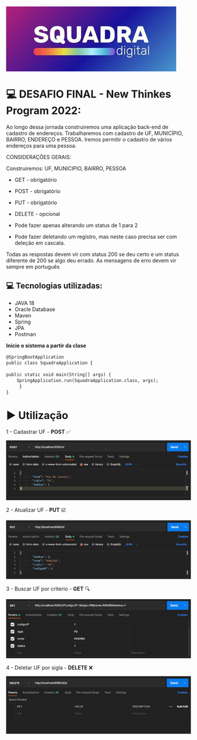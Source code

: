 ![img.png](img.png)

# 💻 DESAFIO FINAL - New Thinkes Program 2022:

Ao longo dessa jornada construiremos uma aplicação back-end de cadastro de endereços. Trabalharemos com cadastro
de UF, MUNICÍPIO, BAIRRO, ENDEREÇO e PESSOA. Iremos permitir o cadastro de vários endereços para uma pessoa.

CONSIDERAÇÕES GERAIS:

Construiremos: UF, MUNICIPIO, BAIRRO, PESSOA

- GET - obrigatório

- POST - obrigatório

- PUT - obrigatório

- DELETE - opcional

- Pode fazer apenas alterando um status de 1 para 2
- Pode fazer deletando um registro, mas neste caso precisa ser com deleção em cascata.

Todas as respostas devem vir com status 200 se deu certo e um status diferente de 200 se algo deu errado.
As mensagens de erro devem vir sempre em português

## 💻 Tecnologias utilizadas:

- JAVA 18
- Oracle Database
- Maven
- Spring
- JPA
- Postman

**Inicie o sistema a partir da clase** 

    @SpringBootApplication
    public class SquadraApplication {

    public static void main(String[] args) {
        SpringApplication.run(SquadraApplication.class, args);
         }
    }

# ▶️ Utilização

1 - Cadastrar UF - **POST** ✅️

![img_7.png](img_7.png)

2 - Atualizar UF - **PUT** ☑️

![img_8.png](img_8.png)

3 - Buscar UF por criterio - **GET** 🔍

![img_9.png](img_9.png)

4 - Deletar UF por sigla - **DELETE** ❌

![img_10.png](img_10.png)